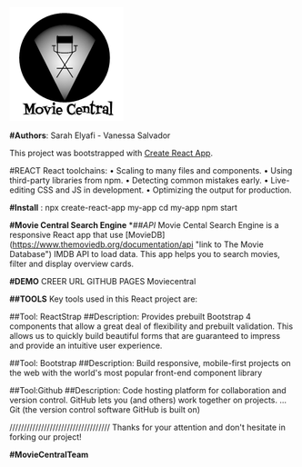 ![picture](src/Logo.png)


**#Authors**:
Sarah Elyafi - Vanessa Salvador

This project was bootstrapped with [Create React App](https://github.com/facebook/create-react-app).

#REACT 
React toolchains:
    • Scaling to many files and components.
    • Using third-party libraries from npm.
    • Detecting common mistakes early.
    • Live-editing CSS and JS in development.
    • Optimizing the output for production.

**#Install** :
npx create-react-app my-app
cd my-app
npm start


**#Movie Central Search Engine**
**##API*
Movie Cental Search Engine is a responsive React app that use 
[MovieDB] (https://www.themoviedb.org/documentation/api "link to The Movie Database") IMDB API to load data. This app helps you to search movies, filter and display overview cards.

**#DEMO**
CREER URL GITHUB PAGES Moviecentral

**##TOOLS**
Key tools used in this React project are:

##Tool: ReactStrap 
##Description: Provides prebuilt Bootstrap 4 components that allow a great deal of flexibility and prebuilt validation. This allows us to quickly build beautiful forms that are guaranteed to impress and provide an intuitive user experience. 

##Tool: Bootstrap 
##Description: Build responsive, mobile-first projects on the web with the world's most popular front-end component library

##Tool:Github 
##Description: Code hosting platform for collaboration and version control. GitHub lets you (and others) work together on projects. ... Git (the version control software GitHub is built on)

/////////////////////////////////// Thanks for your attention and don't hesitate in forking our project!

**#MovieCentralTeam**

